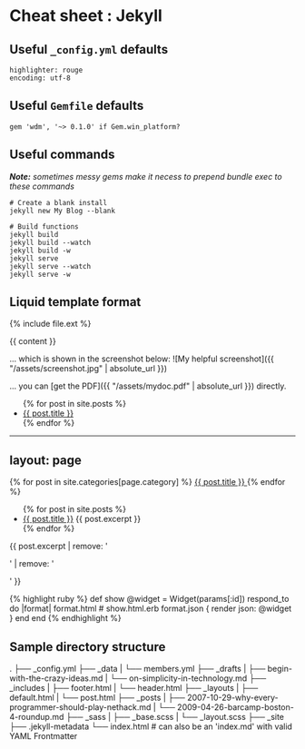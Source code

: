 # Cheat sheet : Jekyll

## Useful `_config.yml` defaults

    highlighter: rouge
    encoding: utf-8

## Useful `Gemfile` defaults

    gem 'wdm', '~> 0.1.0' if Gem.win_platform?

## Useful commands

_**Note:** sometimes messy gems make it necess to prepend bundle exec to these commands_

    # Create a blank install
    jekyll new My Blog --blank

    # Build functions
    jekyll build
    jekyll build --watch
    jekyll build -w
    jekyll serve
    jekyll serve --watch
    jekyll serve -w


## Liquid template format

{% include file.ext %}

{{ content }}

... which is shown in the screenshot below:
![My helpful screenshot]({{ "/assets/screenshot.jpg" | absolute_url }})


... you can [get the PDF]({{ "/assets/mydoc.pdf" | absolute_url }}) directly.

<ul>
  {% for post in site.posts %}
    <li>
      <a href="{{ post.url }}">{{ post.title }}</a>
    </li>
  {% endfor %}
</ul>


---
layout: page
---

{% for post in site.categories[page.category] %}
    <a href="{{ post.url | absolute_url }}">
      {{ post.title }}
    </a>
{% endfor %}


<ul>
  {% for post in site.posts %}
    <li>
      <a href="{{ post.url }}">{{ post.title }}</a>
      {{ post.excerpt }}
    </li>
  {% endfor %}
</ul>

{{ post.excerpt | remove: '<p>' | remove: '</p>' }}



{% highlight ruby %}
def show
  @widget = Widget(params[:id])
  respond_to do |format|
    format.html # show.html.erb
    format.json { render json: @widget }
  end
end
{% endhighlight %}



## Sample directory structure

.
├── _config.yml
├── _data
|   └── members.yml
├── _drafts
|   ├── begin-with-the-crazy-ideas.md
|   └── on-simplicity-in-technology.md
├── _includes
|   ├── footer.html
|   └── header.html
├── _layouts
|   ├── default.html
|   └── post.html
├── _posts
|   ├── 2007-10-29-why-every-programmer-should-play-nethack.md
|   └── 2009-04-26-barcamp-boston-4-roundup.md
├── _sass
|   ├── _base.scss
|   └── _layout.scss
├── _site
├── .jekyll-metadata
└── index.html # can also be an 'index.md' with valid YAML Frontmatter
